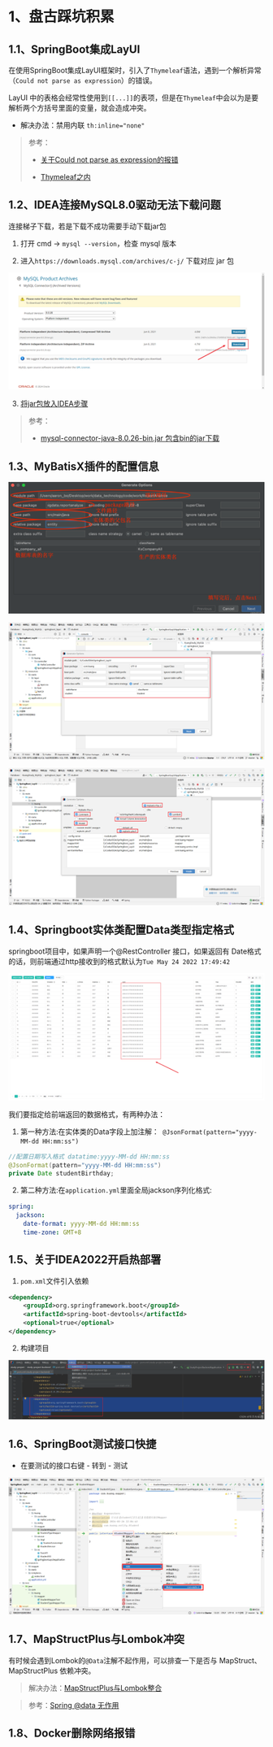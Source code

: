 # 1、盘古踩坑积累





## 1.1、SpringBoot集成LayUI

在使用SpringBoot集成LayUI框架时，引入了`Thymeleaf`语法，遇到一个解析异常（`Could not parse as expression`）的错误。

LayUI 中的表格会经常性使用到`[[...]]`的表项，但是在`Thymeleaf`中会以为是要解析两个方括号里面的变量，就会造成冲突。

- 解决办法：禁用内联 `th:inline="none"`

> 参考：
>
> - [关于Could not parse as expression的报错](https://blog.csdn.net/sun8112133/article/details/107339009)
>
> - [Thymeleaf之内](https://sunkuan.blog.csdn.net/article/details/106991754)







## 1.2、IDEA连接MySQL8.0驱动无法下载问题

连接梯子下载，若是下载不成功需要手动下载jar包

1. 打开 cmd -> `mysql --version`，检查 mysql 版本

2. 进入`https://downloads.mysql.com/archives/c-j/` 下载对应 jar 包

![](workstudy_dev.assets/1.png)



3. [将jar包放入IDEA步骤](https://zhuanlan.zhihu.com/p/611646634)



> 参考：
>
> - [mysql-connector-java-8.0.26-bin.jar 包含bin的jar下载](https://blog.csdn.net/yxw22/article/details/120153117)







## 1.3、MyBatisX插件的配置信息

![](workstudy_dev.assets/2.png)



![](workstudy_dev.assets/3.png)







![](workstudy_dev.assets/4.png)





## 1.4、Springboot实体类配置Data类型指定格式

springboot项目中，如果声明一个@RestController 接口，如果返回有 Date格式的话，则前端通过http接收到的格式默认为`Tue May 24 2022 17:49:42`

![](workstudy_dev.assets/5.png)

我们要指定给前端返回的数据格式，有两种办法：

1. 第一种方法:在实体类的Data字段上加注解：` @JsonFormat(pattern="yyyy-MM-dd HH:mm:ss")`

```java
//配置日期写入格式 datatime:yyyy-MM-dd HH:mm:ss
@JsonFormat(pattern="yyyy-MM-dd HH:mm:ss")
private Date studentBirthday;
```



2. 第二种方法:在`application.yml`里面全局jackson序列化格式:

```yaml
spring:
  jackson:
    date-format: yyyy-MM-dd HH:mm:ss
    time-zone: GMT+8
```





## 1.5、关于IDEA2022开启热部署

1. `pom.xml`文件引入依赖

```xml
<dependency>
    <groupId>org.springframework.boot</groupId>
    <artifactId>spring-boot-devtools</artifactId>
    <optional>true</optional>
</dependency>
```



2. 构建项目

![](workstudy_dev.assets/6.png)





## 1.6、SpringBoot测试接口快捷

- 在要测试的接口右键 - 转到 - 测试

![](workstudy_dev.assets/7.png)





## 1.7、MapStructPlus与Lombok冲突

有时候会遇到Lombok的`@Data`注解不起作用，可以排查一下是否与 MapStruct、MapStructPlus 依赖冲突。

> 解决办法：[MapStructPlus与Lombok整合](https://easii.gitee.io/mapstruct-plus/guide/faq.html)

> 参考：[Spring @data 无作用](https://blog.csdn.net/baidu_32492845/article/details/86483518)







## 1.8、Docker删除网络报错















